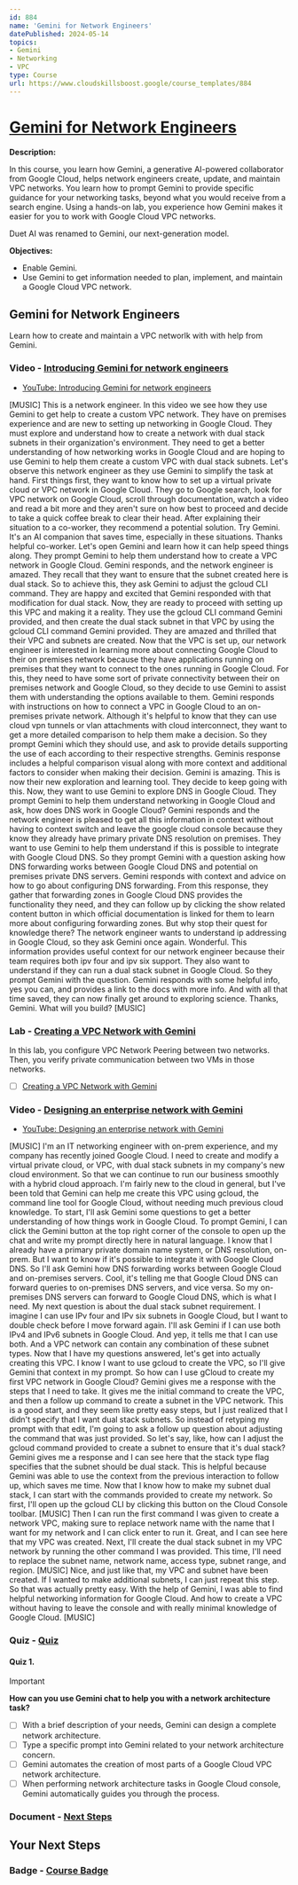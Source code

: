 ```yaml
---
id: 884
name: 'Gemini for Network Engineers'
datePublished: 2024-05-14
topics:
- Gemini
- Networking
- VPC
type: Course
url: https://www.cloudskillsboost.google/course_templates/884
---
```


# [Gemini for Network Engineers](https://www.cloudskillsboost.google/course_templates/884)

**Description:**

In this course, you learn how Gemini, a generative AI-powered collaborator from Google Cloud, helps network engineers create, update, and maintain VPC networks. You learn how to prompt Gemini to provide specific guidance for your networking tasks, beyond what you would receive from a search engine. Using a hands-on lab, you experience how Gemini makes it easier for you to work with Google Cloud VPC networks.

Duet AI was renamed to Gemini, our next-generation model.

**Objectives:**

- Enable Gemini.
- Use Gemini to get information needed to plan, implement, and maintain a Google Cloud VPC network.

## Gemini for Network Engineers

Learn how to create and maintain a VPC networlk with with help from Gemini.


### Video - [Introducing Gemini for network engineers](https://www.cloudskillsboost.google/course_templates/884/video/476761)

- [YouTube: Introducing Gemini for network engineers](https://www.youtube.com/watch?v=_DY7YDZInPM)

[MUSIC] This is a network engineer. In this video we see how they use Gemini to get help to create a custom VPC network. They have on premises experience and are new to setting up networking in Google Cloud. They must explore and understand how to create a network with dual stack subnets in their organization's environment. They need to get a better understanding of how networking works in Google Cloud and are hoping to use Gemini to help them create a custom VPC with dual stack subnets. Let's observe this network engineer as they use Gemini to simplify the task at hand. First things first, they want to know how to set up a virtual private cloud or VPC network in Google Cloud. They go to Google search, look for VPC network on Google Cloud, scroll through documentation, watch a video and read a bit more and they aren't sure on how best to proceed and decide to take a quick coffee break to clear their head. After explaining their situation to a co-worker, they recommend a potential solution. Try Gemini. It's an AI companion that saves time, especially in these situations. Thanks helpful co-worker. Let's open Gemini and learn how it can help speed things along. They prompt Gemini to help them understand how to create a VPC network in Google Cloud. Gemini responds, and the network engineer is amazed. They recall that they want to ensure that the subnet created here is dual stack. So to achieve this, they ask Gemini to adjust the gcloud CLI command. They are happy and excited that Gemini responded with that modification for dual stack. Now, they are ready to proceed with setting up this VPC and making it a reality. They use the gcloud CLI command Gemini provided, and then create the dual stack subnet in that VPC by using the gcloud CLI command Gemini provided. They are amazed and thrilled that their VPC and subnets are created. Now that the VPC is set up, our network engineer is interested in learning more about connecting Google Cloud to their on premises network because they have applications running on premises that they want to connect to the ones running in Google Cloud. For this, they need to have some sort of private connectivity between their on premises network and Google Cloud, so they decide to use Gemini to assist them with understanding the options available to them. Gemini responds with instructions on how to connect a VPC in Google Cloud to an on-premises private network. Although it's helpful to know that they can use cloud vpn tunnels or vlan attachments with cloud interconnect, they want to get a more detailed comparison to help them make a decision. So they prompt Gemini which they should use, and ask to provide details supporting the use of each according to their respective strengths. Geminis response includes a helpful comparison visual along with more context and additional factors to consider when making their decision. Gemini is amazing. This is now their new exploration and learning tool. They decide to keep going with this. Now, they want to use Gemini to explore DNS in Google Cloud. They prompt Gemini to help them understand networking in Google Cloud and ask, how does DNS work in Google Cloud? Gemini responds and the network engineer is pleased to get all this information in context without having to context switch and leave the google cloud console because they know they already have primary private DNS resolution on premises. They want to use Gemini to help them understand if this is possible to integrate with Google Cloud DNS. So they prompt Gemini with a question asking how DNS forwarding works between Google Cloud DNS and potential on premises private DNS servers. Gemini responds with context and advice on how to go about configuring DNS forwarding. From this response, they gather that forwarding zones in Google Cloud DNS provides the functionality they need, and they can follow up by clicking the show related content button in which official documentation is linked for them to learn more about configuring forwarding zones. But why stop their quest for knowledge there? The network engineer wants to understand ip addressing in Google Cloud, so they ask Gemini once again. Wonderful. This information provides useful context for our network engineer because their team requires both ipv four and ipv six support. They also want to understand if they can run a dual stack subnet in Google Cloud. So they prompt Gemini with the question. Gemini responds with some helpful info, yes you can, and provides a link to the docs with more info. And with all that time saved, they can now finally get around to exploring science. Thanks, Gemini. What will you build? [MUSIC]

### Lab - [Creating a VPC Network with Gemini](https://www.cloudskillsboost.google/course_templates/884/labs/476762)

In this lab, you configure VPC Network Peering between two networks. Then, you verify private communication between two VMs in those networks.

- [ ] [Creating a VPC Network with Gemini](../labs/Creating-a-VPC-Network-with-Gemini.md)

### Video - [Designing an enterprise network with Gemini](https://www.cloudskillsboost.google/course_templates/884/video/476763)

- [YouTube: Designing an enterprise network with Gemini](https://www.youtube.com/watch?v=yHixSs8v1nY)

[MUSIC] I'm an IT networking engineer with on-prem experience, and my company has recently joined Google Cloud. I need to create and modify a virtual private cloud, or VPC, with dual stack subnets in my company's new cloud environment. So that we can continue to run our business smoothly with a hybrid cloud approach. I'm fairly new to the cloud in general, but I've been told that Gemini can help me create this VPC using gcloud, the command line tool for Google Cloud, without needing much previous cloud knowledge. To start, I'll ask Gemini some questions to get a better understanding of how things work in Google Cloud. To prompt Gemini, I can click the Gemini button at the top right corner of the console to open up the chat and write my prompt directly here in natural language. I know that I already have a primary private domain name system, or DNS resolution, on-prem. But I want to know if it's possible to integrate it with Google Cloud DNS. So I'll ask Gemini how DNS forwarding works between Google Cloud and on-premises servers. Cool, it's telling me that Google Cloud DNS can forward queries to on-premises DNS servers, and vice versa. So my on-premises DNS servers can forward to Google Cloud DNS, which is what I need. My next question is about the dual stack subnet requirement. I imagine I can use IPv four and IPv six subnets in Google Cloud, but I want to double check before I move forward again. I'll ask Gemini if I can use both IPv4 and IPv6 subnets in Google Cloud. And yep, it tells me that I can use both. And a VPC network can contain any combination of these subnet types. Now that I have my questions answered, let's get into actually creating this VPC. I know I want to use gcloud to create the VPC, so I'll give Gemini that context in my prompt. So how can I use gCloud to create my first VPC network in Google Cloud? Gemini gives me a response with the steps that I need to take. It gives me the initial command to create the VPC, and then a follow up command to create a subnet in the VPC network. This is a good start, and they seem like pretty easy steps, but I just realized that I didn't specify that I want dual stack subnets. So instead of retyping my prompt with that edit, I'm going to ask a follow up question about adjusting the command that was just provided. So let's say, like, how can I adjust the gcloud command provided to create a subnet to ensure that it's dual stack? Gemini gives me a response and I can see here that the stack type flag specifies that the subnet should be dual stack. This is helpful because Gemini was able to use the context from the previous interaction to follow up, which saves me time. Now that I know how to make my subnet dual stack, I can start with the commands provided to create my network. So first, I'll open up the gcloud CLI by clicking this button on the Cloud Console toolbar. [MUSIC] Then I can run the first command I was given to create a network VPC, making sure to replace network name with the name that I want for my network and I can click enter to run it. Great, and I can see here that my VPC was created. Next, I'll create the dual stack subnet in my VPC network by running the other command I was provided. This time, I'll need to replace the subnet name, network name, access type, subnet range, and region. [MUSIC] Nice, and just like that, my VPC and subnet have been created. If I wanted to make additional subnets, I can just repeat this step. So that was actually pretty easy. With the help of Gemini, I was able to find helpful networking information for Google Cloud. And how to create a VPC without having to leave the console and with really minimal knowledge of Google Cloud. [MUSIC]

### Quiz - [Quiz](https://www.cloudskillsboost.google/course_templates/884/quizzes/476764)

#### Quiz 1.

> [!important]
> **How can you use Gemini chat to help you with a network architecture task?**
>
> - [ ] With a brief description of your needs, Gemini can design a complete network architecture.
> - [ ] Type a specific prompt into Gemini related to your network architecture concern.
> - [ ] Gemini automates the creation of most parts of a Google Cloud VPC network architecture.
> - [ ] When performing network architecture tasks in Google Cloud console, Gemini automatically guides you through the process.

### Document - [Next Steps](https://www.cloudskillsboost.google/course_templates/884/documents/476765)

## Your Next Steps

### Badge - [Course Badge](https://www.cloudskillsboost.googleNone)
